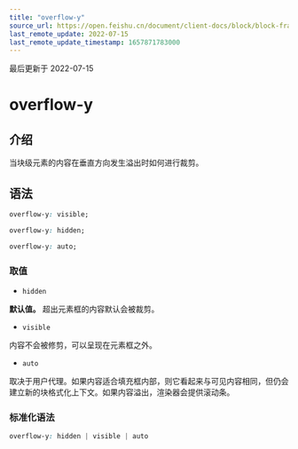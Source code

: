 ```yaml
---
title: "overflow-y"
source_url: https://open.feishu.cn/document/client-docs/block/block-frame/code-components-and-structure/view-layer/ttss/attributes/box-model/overflow-y
last_remote_update: 2022-07-15
last_remote_update_timestamp: 1657871783000
---
```

最后更新于 2022-07-15

# overflow-y

## 介绍

当块级元素的内容在垂直方向发生溢出时如何进行裁剪。

## 语法

```css
overflow-y: visible;

overflow-y: hidden;

overflow-y: auto;
```

### 取值

-   `hidden`

**默认值。** 超出元素框的内容默认会被裁剪。

-   `visible`

内容不会被修剪，可以呈现在元素框之外。

-   `auto`

取决于用户代理。如果内容适合填充框内部，则它看起来与可见内容相同，但仍会建立新的块格式化上下文。如果内容溢出，渲染器会提供滚动条。

### 标准化语法

```css
overflow-y: hidden | visible | auto
```
